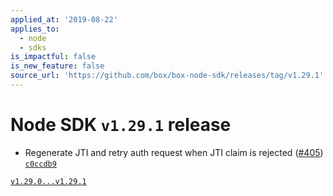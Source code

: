 ```yaml
---
applied_at: '2019-08-22'
applies_to:
  - node
  - sdks
is_impactful: false
is_new_feature: false
source_url: 'https://github.com/box/box-node-sdk/releases/tag/v1.29.1'
---
```

# Node SDK `v1.29.1` release

- Regenerate JTI and retry auth request when JTI claim is rejected ([#405](https://github.com/box/box-node-sdk/pull/405))  [`c0ccdb9`](https://github.com/box/box-node-sdk/commit/c0ccdb9)

[`v1.29.0...v1.29.1`](https://github.com/box/box-node-sdk/compare/`v1.29.0...v1.29.1`)